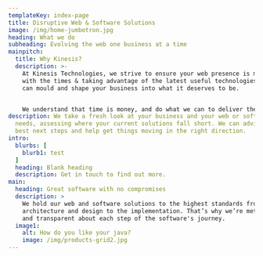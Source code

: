 ```yaml
---
templateKey: index-page
title: Disruptive Web & Software Solutions
image: /img/home-jumbotron.jpg
heading: What we do
subheading: Evolving the web one business at a time
mainpitch:
  title: Why Kinesis?
  description: >-
    At Kinesis Technologies, we strive to ensure your web presence is moving
    with the times & taking advantage of the latest useful technologies which
    can mould and shape your business into what it deserves to be.  


    We understand that time is money, and do what we can to deliver the best solutions in a timely fashion, while not only meeting but often beating expectations when it comes to functionality and performance.
description: We take a fresh look at your business and your web or software
  needs, assessing where your current solutions fall short. We can advise on the
  best next steps and help get things moving in the right direction.
intro:
  blurbs: [
    blurb1: test
  ]
  heading: Blank heading
  description: Get in touch to find out more.
main:
  heading: Great software with no compromises
  description: >
    We hold our web and software solutions to the highest standards from the
    architecture and design to the implementation. That’s why we’re meticulous
    and transparent about each step of the software's journey.
  image1:
    alt: How do you like your java?
    image: /img/products-grid2.jpg
---
```

